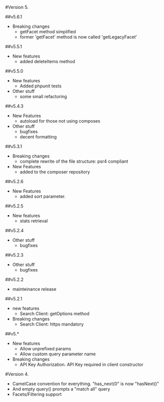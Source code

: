 #Version 5.

##v5.6.1
  * Breaking changes
    - getFacet method simplified
    - former 'getFacet' method is now called 'getLegacyFacet'

##v5.5.1
  * New features
    - added deleteItems method

##v5.5.0
  * New features
    - Added phpunit tests
  * Other stuff
    - some small refactoring

##v5.4.3
  * New Features
    - autoload for those not using composes
  * Other stuff
    - bugfixes
    - decent formatting

##v5.3.1
  * Breaking changes
    - complete rewrite of the file structure: psr4 compliant
  * New Features
    - added to the composer repository

##v5.2.6
  * New Features
    - added sort parameter.

##v5.2.5
  * New features
    - stats retrieval

##v5.2.4
  * Other stuff
    - bugfixes

##v5.2.3
  * Other stuff
    - bugfixes

##v5.2.2
  * mainteinance release

##v5.2.1
  * new features
    - Search Client: getOptions method
  * Breaking changes
    - Search Client: https mandatory

##v5.*
  * New features
    - Allow unprefixed params
    - Allow custom query parameter name
  * Breaking changes
    - API Key Authorization. API Key required in client constructor

#Version 4.

 - CamelCase convention for everything. "has_next(0" is now "hasNext()"
 - And empty query() prompts a "match all" query
 - Facets/Filtering support

